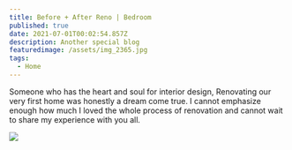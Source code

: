 ```yaml
---
title: Before + After Reno | Bedroom
published: true
date: 2021-07-01T00:02:54.857Z
description: Another special blog
featuredimage: /assets/img_2365.jpg
tags:
  - Home
---
```

Someone who has the heart and soul for interior design, Renovating our very first home was honestly a dream come true. I cannot emphasize enough how much I loved the whole process of renovation and cannot wait to share my experience with you all.

![](/assets/before-after.jpg)